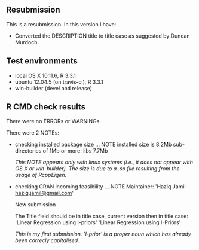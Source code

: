 ## Resubmission
This is a resubmission. In this version I have:

* Converted the DESCRIPTION title to title case as suggested by Duncan Murdoch.

## Test environments
* local OS X 10.11.6, R 3.3.1
* ubuntu 12.04.5 (on travis-ci), R 3.3.1
* win-builder (devel and release)

## R CMD check results
There were no ERRORs or WARNINGs. 

There were 2 NOTEs:

* checking installed package size ... NOTE
  installed size is  8.2Mb
  sub-directories of 1Mb or more:
    libs   7.7Mb 
  
  *This NOTE appears only with linux systems (i.e., it does not appear with OS X or win-builder). The size is due to a .so file resulting from the usage of RcppEigen.*

* checking CRAN incoming feasibility ... NOTE
  Maintainer: 'Haziq Jamil <haziq.jamil@gmail.com>'
  
  New submission
    
  The Title field should be in title case, current version then in title case: 
  'Linear Regression using I-priors'
  'Linear Regression using I-Priors'

  *This is my first submission. 'I-prior' is a proper noun which has already been correcly capitalised.*
